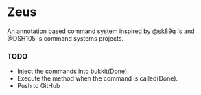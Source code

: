 Zeus
====

An annotation based command system inspired by @sk89q 's and @DSH105 's command systems projects.  


### TODO
+ Inject the commands into bukkit(Done).
+ Execute the method when the command is called(Done).
+ Push to GitHub
